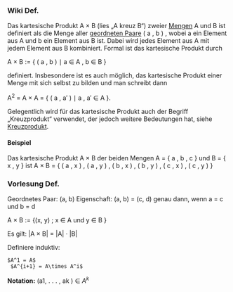 ### Wiki Def.
Das kartesische Produkt A × B (lies „A kreuz B“) zweier [Mengen](https://de.wikipedia.org/wiki/Menge_(Mathematik) "Menge (Mathematik)") A und B ist definiert als die Menge aller [geordneten Paare](https://de.wikipedia.org/wiki/Geordnetes_Paar "Geordnetes Paar") ( a , b ) , wobei a ein Element aus A und b ein Element aus B ist. Dabei wird jedes Element aus A mit jedem Element aus B kombiniert. Formal ist das kartesische Produkt durch

A × B := { ( a , b ) ∣ a ∈ A , b ∈ B } 

definiert. Insbesondere ist es auch möglich, das kartesische Produkt einer Menge mit sich selbst zu bilden und man schreibt dann

A$^2$ = A × A = { ( a , a′ ) ∣ a , a′ ∈ A }.

Gelegentlich wird für das kartesische Produkt auch der Begriff „Kreuzprodukt“ verwendet, der jedoch weitere Bedeutungen hat, siehe [Kreuzprodukt](https://de.wikipedia.org/wiki/Kreuzprodukt "Kreuzprodukt").

#### Beispiel

Das kartesische Produkt A × B der beiden Mengen A = { a , b , c } und B = { x , y } ist
A × B = { ( a , x ) , ( a , y ) , ( b , x ) , ( b , y ) , ( c , x ) , ( c , y ) }

### Vorlesung Def.
Geordnetes Paar: (a, b) Eigenschaft: (a, b) = (c, d) genau dann, wenn a = c und b = d 
 
A × B := {(x, y) ; x ∈ A und y ∈ B } 

Es gilt: |A × B| = |A| · |B| 

Definiere induktiv:

	$A^1 = A$
	 $A^{i+1} = A\times A^i$ 

**Notation:** (a1, . . . , ak ) ∈ $A^k$ 